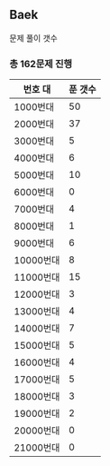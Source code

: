 ## Baek

문제 풀이 갯수

### 총 162문제 진행

번호 대 | 푼 갯수
--------- | -------
1000번대 | 50
2000번대 | 37
3000번대 | 5
4000번대 | 6
5000번대 | 10
6000번대 | 0
7000번대 | 4
8000번대 | 1
9000번대 | 6
10000번대 | 8
11000번대 | 15
12000번대 | 3
13000번대 | 4
14000번대 | 7
15000번대 | 5
16000번대 | 4
17000번대 | 5
18000번대 | 3
19000번대 | 2
20000번대 | 0
21000번대 | 0

